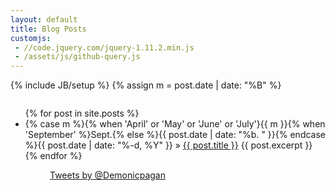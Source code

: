 ```yaml
---
layout: default
title: Blog Posts
customjs:
 - //code.jquery.com/jquery-1.11.2.min.js
 - /assets/js/github-query.js
---
```

{% include JB/setup %}
{% assign m = post.date | date: "%B" %}

<div class="row">
	<div class="large-8 columns">
		<ul class="posts-list">
			{% for post in site.posts %}
				<li>
					<span>{% case m %}{% when 'April' or 'May' or 'June' or 'July'}{{ m }}{% when 'September' %}Sept.{% else %}{{ post.date | date: "%b. " }}{% endcase %}{{ post.date | date: "%-d, %Y" }}</span> &raquo; <a href="{{ post.url }}">{{ post.title }}</a>
					{{ post.excerpt }}
				</li>
			{% endfor %}
		</ul>
	</div>
	<div class="large-4 columns">
		<div id="github_user_badge"></div>
		<div id="github_user_badge2"></div>
		<br /><br />
		<div id="twitter-tweet-dp">
			<a class="twitter-timeline" href="http://twitter.com/Demonicpagan" data-widget-id="436373017250115584">Tweets by @Demonicpagan</a>
<script>!function(d,s,id){var js,fjs=d.getElementsByTagName(s)[0],p=/^http:/.test(d.location)?'http':'https';if(!d.getElementById(id)){js=d.createElement(s);js.id=id;js.src=p+"://platform.twitter.com/widgets.js";fjs.parentNode.insertBefore(js,fjs);}}(document,"script","twitter-wjs");</script>
		</div>
	</div>
</div>